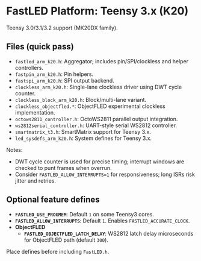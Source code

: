 # FastLED Platform: Teensy 3.x (K20)

Teensy 3.0/3.1/3.2 support (MK20DX family).

## Files (quick pass)
- `fastled_arm_k20.h`: Aggregator; includes pin/SPI/clockless and helper controllers.
- `fastpin_arm_k20.h`: Pin helpers.
- `fastspi_arm_k20.h`: SPI output backend.
- `clockless_arm_k20.h`: Single-lane clockless driver using DWT cycle counter.
- `clockless_block_arm_k20.h`: Block/multi-lane variant.
- `clockless_objectfled.*`: ObjectFLED experimental clockless implementation.
- `octows2811_controller.h`: OctoWS2811 parallel output integration.
- `ws2812serial_controller.h`: UART-style serial WS2812 controller.
- `smartmatrix_t3.h`: SmartMatrix support for Teensy 3.x.
- `led_sysdefs_arm_k20.h`: System defines for Teensy 3.x.

Notes:
- DWT cycle counter is used for precise timing; interrupt windows are checked to punt frames when overrun.
 - Consider `FASTLED_ALLOW_INTERRUPTS=1` for responsiveness; long ISRs risk jitter and retries.

## Optional feature defines

- **`FASTLED_USE_PROGMEM`**: Default `1` on some Teensy3 cores.
- **`FASTLED_ALLOW_INTERRUPTS`**: Default `1`. Enables `FASTLED_ACCURATE_CLOCK`.
- **ObjectFLED**
  - **`FASTLED_OBJECTFLED_LATCH_DELAY`**: WS2812 latch delay microseconds for ObjectFLED path (default `300`).

Place defines before including `FastLED.h`.
